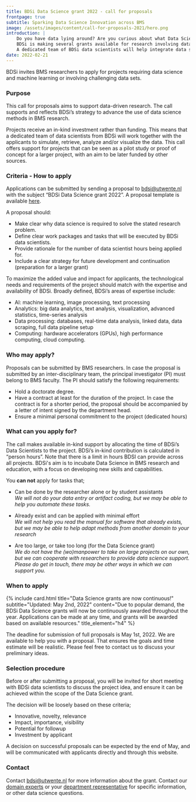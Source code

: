 ```yaml
---
title: BDSi Data Science grant 2022 - call for proposals
frontpage: true
subtitle: Sparking Data Science Innovation across BMS
image: /assets/images/content/call-for-proposals-2021/hero.png
introduction: |
    Do you have data lying around? Are you curious about what Data Science can mean for your research?\n
    BDSi is making several grants available for research involving data science. The grant is meant for projects exploring new ideas, or as a first step to qualify for external funding.\n
    A dedicated team of BDSi data scientists will help integrate data science into your project.
date: 2022-02-21
---
```


BDSi invites BMS researchers to apply for projects requiring data science and machine learning or involving challenging data sets.

### Purpose

This call for proposals aims to support data-driven research. The call supports and reflects BDSi’s strategy to advance the use of data science methods in BMS research.

Projects receive an in-kind investment rather than funding. This means that a dedicated team of data scientists from BDSi will work together with the applicants to simulate, retrieve, analyze and/or visualize the data. This call offers support for projects that can be seen as a pilot study or proof of concept for a larger project, with an aim to be later funded by other sources.

### Criteria - How to apply

Applications can be submitted by sending a proposal to [bdsi@utwente.nl](mailto:bdsi@utwente.nl?subject=BDSi%20Data%20Science%20grant%202022) with the subject “BDSi Data Science grant 2022”. A proposal template is available [here](/assets/files/templates/BDSi-grant-template.docx).

A proposal should:

-   Make clear why data science is required to solve the stated research problem.
-   Define clear work packages and tasks that will be executed by BDSi data scientists.
-   Provide rationale for the number of data scientist hours being applied for.
-   Include a clear strategy for future development and continuation (preparation for a larger grant)

To maximize the added value and impact for applicants, the technological needs and requirements of the project should match with the expertise and availability of BDSi. Broadly defined, BDSi’s areas of expertise include:

-   AI: machine learning, image processing, text processing
-   Analytics: big data analytics, text analysis, visualization, advanced statistics, time-series analysis
-   Data processing: databases, real-time data analysis, linked data, data scraping, full data pipeline setup
-   Computing: hardware accelerators (GPUs), high performance computing, cloud computing.

### Who may apply?

Proposals can be submitted by BMS researchers. In case the proposal is submitted by an inter-disciplinary team, the principal investigator (PI) must belong to BMS faculty. The PI should satisfy the following requirements:

-   Hold a doctorate degree.
-   Have a contract at least for the duration of the project. In case the contract is for a shorter period, the proposal should be accompanied by a letter of intent signed by the department head.
-   Ensure a minimal personal commitment to the project (dedicated hours)

### What can you apply for?

The call makes available in-kind support by allocating the time of BDSi’s Data Scientists to the project. BDSi’s in-kind contribution is calculated in “person hours”. Note that there is a limit in hours BDSI can provide across all projects. BDSi's aim is to incubate Data Science in BMS research and education, with a focus on developing new skills and capabilities.

You **can not** apply for tasks that;

-   Can be done by the researcher alone or by student assistants  
     _We will not do your data entry or artifact coding, but we may be able to help you automate these tasks._

-   Already exist and can be applied with minimal effort  
     _We will not help you read the manual for software that already exists, but we may be able to help adapt methods from another domain to your research_

-   Are too large, or take too long (for the Data Science grant)  
     _We do not have the (wo)manpower to take on large projects on our own, but we can cooperate with researchers to provide data science support. Please do get in touch, there may be other ways in which we can support you._

### When to apply

{% include card.html title="Data Science grants are now continuous!" subtitle="Updated: May 2nd, 2022" content="Due to popular demand, the BDSi Data Science grants will now be continuously awarded throughout the year. Applications can be made at any time, and grants will be awarded based on available resources." title_element="h4" %}

The deadline for submission of full proposals is May 1st, 2022. We are available to help you with a proposal. That ensures the goals and time estimate will be realistic. Please feel free to contact us to discuss your preliminary ideas.

### Selection procedure

Before or after submitting a proposal, you will be invited for short meeting with BDSi data scientists to discuss the project idea, and ensure it can be achieved within the scope of the Data Science grant.

The decision will be loosely based on these criteria;

-   Innovative, novelty, relevance
-   Impact, importance, visibility
-   Potential for followup
-   Investment by applicant

A decision on successful proposals can be expected by the end of May, and will be communicated with applicants directly and through this website.

### Contact

Contact [bdsi@utwente.nl](mailto:bdsi@utwente.nl?subject=BDSi%202021) for more information about the grant. Contact our [domain experts](/team/) or your [department representative](/team/) for specific information, or other data science questions.
